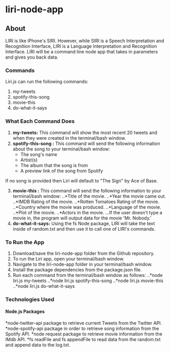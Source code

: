 # liri-node-app

## About
LIRI is like iPhone's SIRI. However, while SIRI is a Speech Interpretation and Recognition Interface, LIRI is a Language Interpretation and Recognition Interface. LIRI will be a command line node app that takes in parameters and gives you back data.

### Commands
Liri.js can run the following commands:
1. my-tweets
2. spotify-this-song
3. movie-this
4. do-what-it-says

### What Each Command Does
1.	**my-tweets:** This command will show the most recent 20 tweets and when they were created in the terminal/bash window.
2.	**spotify-this-song <song name here>:** This command will send the following information about the song to your terminal/bash window:
    * The song's name
    * Artist(s)
    * The album that the song is from
    * A preview link of the song from Spotify 

If no song is provided then Liri will default to "The Sign" by Ace of Base.


3.	**movie-this <movie name here>:** This command will send the following information to your terminal/bash window:
    ..*Title of the movie.
    ..*Year the movie came out.
    ..*IMDB Rating of the movie.
    ..*Rotten Tomatoes Rating of the movie.
    ..*Country where the movie was produced.
    ..*Language of the movie.
    ..*Plot of the movie.
    ..*Actors in the movie.
...If the user doesn't type a movie in, the program will output data for the movie 'Mr. Nobody.'
4.	**do-what-it-says:** Using the fs Node package, LIRI will take the text inside of random.txt and then use it to call one of LIRI's commands.

### To Run the App
1.	Download/save the liri-node-app folder from the Github repository.
2.  To run the Liri app, open your terminal/bash window.
3.  Navigate to the liri-node-app folder in your terminal/bash window.
4.  Install the package dependencies from the package.json file.
5.  Run each command from the terminal/bash window as follows:
..*node liri.js my-tweets
..*node liri.js spotify-this-song <song name>
..*node liri.js movie-this <movie name>
..*node liri.js do-what-it-says

### Technologies Used
#### Node.js Packages
*node-twitter-api package to retrieve current Tweets from the Twitter API.
*node-spotify-api package in order to retrieve song information from the Spotify API.
*node request package to retrieve movie information from the IMdb API.
*fs readFile and fs appendFile to read data from the random.txt and append data to the log.txt.
